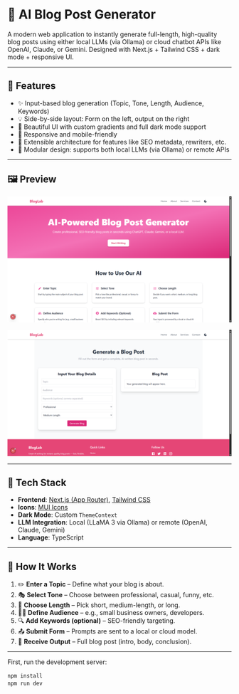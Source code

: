 # 📝 AI Blog Post Generator

A modern web application to instantly generate full-length, high-quality blog posts using either local LLMs (via Ollama) or cloud chatbot APIs like OpenAI, Claude, or Gemini. Designed with Next.js + Tailwind CSS + dark mode + responsive UI.

---

## 🚀 Features

- ✨ Input-based blog generation (Topic, Tone, Length, Audience, Keywords)
- 💡 Side-by-side layout: Form on the left, output on the right
- 🎨 Beautiful UI with custom gradients and full dark mode support
- 📱 Responsive and mobile-friendly
- 🔁 Extensible architecture for features like SEO metadata, rewriters, etc.
- 🧠 Modular design: supports both local LLMs (via Ollama) or remote APIs

---

## 🖼️ Preview

![Landing page ](public/Screenshot1.png)


![Generate Blog](public/Screenshot2.png)

---

## 🧰 Tech Stack

- **Frontend**: [Next.js (App Router)](https://nextjs.org/), [Tailwind CSS](https://tailwindcss.com/)
- **Icons**: [MUI Icons](https://mui.com/material-ui/material-icons/)
- **Dark Mode**: Custom `ThemeContext`
- **LLM Integration**: Local (LLaMA 3 via Ollama) or remote (OpenAI, Claude, Gemini)
- **Language**: TypeScript

---

## 🧭 How It Works

1. ✏️ **Enter a Topic** – Define what your blog is about.
2. 🎭 **Select Tone** – Choose between professional, casual, funny, etc.
3. 📏 **Choose Length** – Pick short, medium-length, or long.
4. 🧑‍💼 **Define Audience** – e.g., small business owners, developers.
5. 🔍 **Add Keywords (optional)** – SEO-friendly targeting.
6. 📤 **Submit Form** – Prompts are sent to a local or cloud model.
7. 📄 **Receive Output** – Full blog post (intro, body, conclusion).

---



First, run the development server:

```bash
npm install
npm run dev

```

